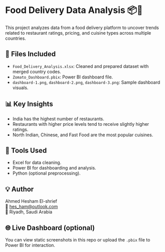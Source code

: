 # Food Delivery Data Analysis 📦🍔

This project analyzes data from a food delivery platform to uncover trends related to restaurant ratings, pricing, and cuisine types across multiple countries.

## 📁 Files Included
- `Food_Delivery_Analysis.xlsx`: Cleaned and prepared dataset with merged country codes.
- `Zomato_Dashboard.pbix`: Power BI dashboard file.
- `dashboard-1.png`, `dashboard-2.png`, `dashboard-3.png`: Sample dashboard visuals.

## 📊 Key Insights
- India has the highest number of restaurants.
- Restaurants with higher price levels tend to receive slightly higher ratings.
- North Indian, Chinese, and Fast Food are the most popular cuisines.

## 🧠 Tools Used
- Excel for data cleaning.
- Power BI for dashboarding and analysis.
- Python (optional preprocessing).

## 💡 Author
Ahmed Hesham El-shrief  
📧 hes_ham@outlook.com  
📍 Riyadh, Saudi Arabia

## 🌐 Live Dashboard (optional)
You can view static screenshots in this repo or upload the `.pbix` file to Power BI for interaction.
